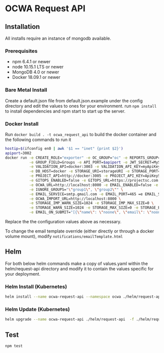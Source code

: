 # OCWA Request API

## Installation

All installs require an instance of mongodb available.

### Prerequisites

- npm 6.4.1 or newer
- node 10.15.1 LTS or newer
- MongoDB 4.0 or newer
- Docker 18.09.1 or newer

### Bare Metal Install

Create a default.json file from default.json.example under the config directory and edit the values to ones for your environment.
run `npm install` to install dependencies and npm start to start up the server.

### Docker Install

Run `docker build . -t ocwa_request_api` to build the docker container and the following commands to run it

``` sh
hostip=$(ifconfig en0 | awk '$1 == "inet" {print $2}')
apiport=3002
docker run -e CREATE_ROLE="exporter" -e OC_GROUP="oc" -e REPORTS_GROUP="reports" -e ALLOW_DENY=true -e EMAIL_FIELD=Email -e GIVENNAME_FIELD=GivenName -e SURNAME_FIELD=Surname \
           -e GROUP_FIELD=Groups -e API_PORT=$apiport -e JWT_SECRET=MySecret -e LOG_LEVEL=info -e FORUM_API=docker:3000 -e VALIDATION_API_KEY=myForumApiKey \
           -e VALIDATION_API=docker:3003 -e VALIDATION_API_KEY=myApiKey -e DB_USERNAME=mongoUser -e DB_PASSWORD=mongoPassword -e DB_NAME=mongoDbName -e USER_ID_FIELD=email \
           -e DB_HOST=docker -e STORAGE_URI=storageURI -e STORAGE_PORT=9000 -e STORAGE_KEY=myKey -e STORAGE_SECRET=mySecret -e STORAGE_USESSL=false \
           -e PROJECT_API=http://docker:3005 -e PROJECT_API_KEY=ApiKeySecret \
           -e GITOPS_ENABLED=false -e GITOPS_URL=https://projectsc.com -e GITOPS_SECRET=s3cr3t \
           -e OCWA_URL=http://localhost:8000 -e EMAIL_ENABLED=false -e EMAIL_USER=me@ocwa.com -e EMAIL_PASSWORD=MYPASS -e EMAIL_FROM=donotreply@ocwa.com \
           -e IGNORE_GROUPS="\"group1\", \"group2\"" \
           -e EMAIL_SERVICE=smtp.gmail.com -e EMAIL_PORT=465 =e EMAIL_SECURE=true \
           -e OCWA_IMPORT_URL=http://localhost:8000 \
           -e STORAGE_IMP_WARN_SIZE=1024 -e STORAGE_IMP_MAX_SIZE=0 \
           -e STORAGE_WARN_SIZE=1024 -e STORAGE_MAX_SIZE=0 -e STORAGE_BUCKET=data -e AUTO_APPROVE=false --add-host=docker:$hostip \
           -e EMAIL_ON_SUBMIT="[{\"name\": \"noone\", \"email\": \"noone@nowhere.ca\"}]" -p $apiport:$apiport ocwa_request_api
```

Replace the the configuration values above as necessary.

To change the email template override (either directly or through a docker volume mount), modify `notifications/emailTemplate.html`

## Helm

For both below helm commands make a copy of values.yaml within the helm/request-api directory
and modify it to contain the values specific for your deployment.

### Helm Install (Kubernetes)

``` sh
helm install --name ocwa-request-api --namespace ocwa ./helm/request-api -f ./helm/request-api/config.yaml
```

### Helm Update (Kubernetes)

``` sh
helm upgrade --name ocwa-request-api ./helm/request-api  -f ./helm/request-api/config.yaml
```

## Test

``` sh
npm test
```
